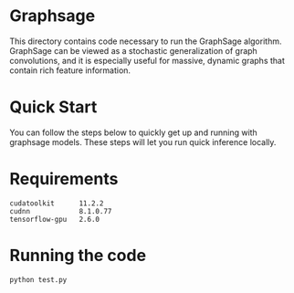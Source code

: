 # Graphsage
This directory contains code necessary to run the GraphSage algorithm. 
GraphSage can be viewed as a stochastic generalization of graph convolutions, 
and it is especially useful for massive, dynamic graphs that contain rich feature information. 

# Quick Start
You can follow the steps below to quickly get up and running with graphsage models. 
These steps will let you run quick inference locally.


# Requirements
```
cudatoolkit      11.2.2
cudnn            8.1.0.77
tensorflow-gpu   2.6.0
```

# Running the code
```
python test.py
```